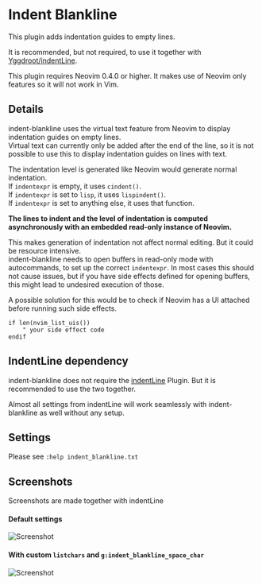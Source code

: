 # Indent Blankline

This plugin adds indentation guides to empty lines.

It is recommended, but not required, to use it together with [Yggdroot/indentLine](https://github.com/Yggdroot/indentLine).

This plugin requires Neovim 0.4.0 or higher. It makes use of Neovim only
features so it will not work in Vim.

## Details

indent-blankline uses the virtual text feature from Neovim to display
indentation guides on empty lines.\
Virtual text can currently only be added after the end of the line, so it is not
possible to use this to display indentation guides on lines with text.

The indentation level is generated like Neovim would generate normal
indentation.\
If `indentexpr` is empty, it uses `cindent()`.\
If `indentexpr` is set to `lisp`, it uses `lispindent()`.\
If `indentexpr` is set to anything else, it uses that function.

**The lines to indent and the level of indentation is computed asynchronously with
an embedded read-only instance of Neovim.**

This makes generation of indentation not affect normal editing. But it could be
resource intensive.\
indent-blankline needs to open buffers in read-only mode with autocommands, to
set up the correct `indentexpr`. In most cases this should not cause issues, but
if you have side effects defined for opening buffers, this might lead to undesired
execution of those.

A possible solution for this would be to check if Neovim has a UI attached
before running such side effects.

```vim
if len(nvim_list_uis())
    " your side effect code
endif
```

## IndentLine dependency

indent-blankline does not require the [indentLine](https://github.com/Yggdroot/indentLine)
Plugin. But it is recommended to use the two together.

Almost all settings from indentLine will work seamlessly with indent-blankline
as well without any setup.

## Settings

Please see `:help indent_blankline.txt`

## Screenshots

Screenshots are made together with indentLine

#### Default settings

![Screenshot](https://i.imgur.com/3gRG5qI.png)

#### With custom `listchars` and `g:indent_blankline_space_char`

![Screenshot](https://i.imgur.com/VxCThMu.png)
